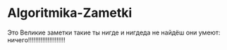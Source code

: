 # Algoritmika-Zametki
Это Великие заметки такие ты нигде и нигдеда не найдёш они умеют: ничего!!!!!!!!!!!!!!!!!!!!!
